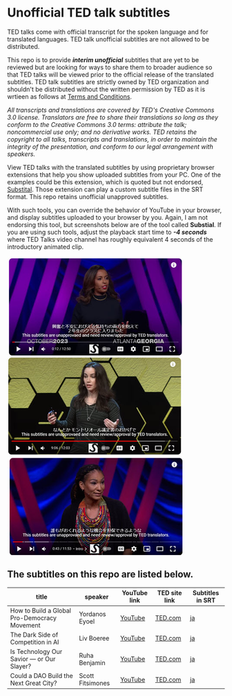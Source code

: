 # Unofficial TED talk subtitles
TED talks come with official transcript for the spoken language and for translated languages. TED talk unofficial subtitles are not allowed to be distributed.

This repo is to provide <i><b>interim unofficial</b></i> subtitles that are yet to be reviewed but are looking for ways to share them to broader audience so that TED talks will be viewed prior to the official release of the translated subtitles. TED talk subtitles are strictly owned by TED organization and shouldn't be distributed without the written permission by TED as it is wrtieen as follows at [Terms and Conditions](https://www.ted.com/participate/translate/subtitling-resources/otp-terms-and-conditions).

<i>All transcripts and translations are covered by TED's Creative Commons 3.0 license. Translators are free to share their translations so long as they conform to the Creative Commons 3.0 terms: attribute the talk; noncommercial use only; and no derivative works. TED retains the copyright to all talks, transcripts and translations, in order to maintain the integrity of the presentation, and conform to our legal arrangement with speakers.</i>

View TED talks with the translated subtitles by using proprietary browser extensions that help you show uploaded subtitles from your PC. One of the examples could be this extension, which is quoted but not endorsed, [Substital](https://chromewebstore.google.com/detail/substital-add-subtitles-t/kkkbiiikppgjdiebcabomlbidfodipjg). Those extension can play a custom subtitle files in the SRT format. This repo retains unofficial unapproved subtitles.

With such tools, you can override the behavior of YouTube in your browser, and display subtitles uploaded to your browser by you. Again, I am not endorsing this tool, but screenshots below are of the tool called <b>Substial</b>.
If you are using such tools, adjust the playback start time to <i><b>-4 seconds</b></i> where TED Talks video channel has roughly equivalent 4 seconds of the introductory animated clip. 

<img src="images/001.jpg">
<img src="images/002.jpg">
<img src="images/003.jpg">


<h2>The subtitles on this repo are listed below.</h2>

| title                                        |speaker| YouTube link                                         | TED site link                                                                                    | Subtitles in SRT                                                           |
|----------------------------------------------|-|------------------------------------------------------|--------------------------------------------------------------------------------------------------|----------------------------------------------------------------------------|
|How to Build a Global Pro-Democracy Movement | Yordanos Eyoel | [YouTube](https://www.youtube.com/watch?v=qjGmzBp2fFk) | [TED.com](https://www.ted.com/talks/yordanos_eyoel_how_to_build_a_global_pro_democracy_movement) | [ja](./001/how_to_build_a_global_pro_democracy_movement_ja_UNAPPROVED.srt) |
|The Dark Side of Competition in AI           | Liv Boeree | [YouTube](https://www.youtube.com/watch?v=WX_vN1QYgmE)| [TED.com](https://www.ted.com/talks/liv_boeree_the_dark_side_of_competition_in_ai)               | [ja](./001/the_dark_side_of_competition_in_ai_ja_UNAPPROVED.srt)           |
|Is Technology Our Savior — or Our Slayer? | Ruha Benjamin |[YouTube](https://www.youtube.com/watch?v=QO3nY_u6hos)| [TED.com](https://www.ted.com/talks/ruha_benjamin_is_technology_our_savior_or_our_slayer)        | [ja](./001/is_technology_our_savior_or_our_slayer_ja_UNAPPROVED.srt)       |
|Could a DAO Build the Next Great City? | Scott Fitsimones |[YouTube](https://www.youtube.com/watch?v=zTStDvUtQWc)| [TED.com](https://www.ted.com/talks/scott_fitsimones_could_a_dao_build_the_next_great_city)|[ja](./001/could_a_dao_build_the_next_great_city_ja_UNAPPROVED.srt)

